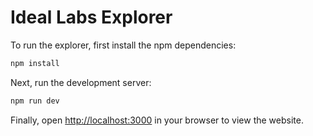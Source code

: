 # Ideal Labs Explorer

To run the explorer, first install the npm dependencies:

```bash
npm install
```

Next, run the development server:

```bash
npm run dev
```

Finally, open [http://localhost:3000](http://localhost:3000) in your browser to view the website.
